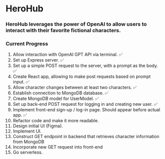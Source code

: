 <h1>HeroHub</h1>

<h3>HeroHub leverages the power of OpenAI to allow users to interact with their favorite fictional characters.</h3>

<h3>Current Progress</h3>
<ol>
  <li>Allow interaction with OpenAI GPT API via terminal. &#9989;</li>
  <li>Set up Express server. &#9989;</li>
  <li>Set up a simple POST request to the server, with a prompt as the body. &#9989;</li>
  <li>Create React app, allowing to make post requests based on prompt input. &#9989;</li>
  <li>Allow character changes between at least two characters. &#9989;</li>
  <li>Establish connection to MongoDB database. &#9989;</li>
  <li>Create MongoDB model for UserModel. &#9989;</li>
  <li>Set up back-end POST request for logging in and creating new user. &#9989;</li>
  <li>Implement front-end sign-up / log-in page. Should appear before actual app. &#9989;</li>
  <li>Refactor code and make it more readable.</li>
  <li>Design initial UI (Figma).</li>
  <li>Implement UI.</li>
  <li>Construct GET endpoint in backend that retrieves character information from MongoDB</li>
  <li>Incorporate new GET request into front-end</li>
  <li>Go serverless.</li>
</ol>
